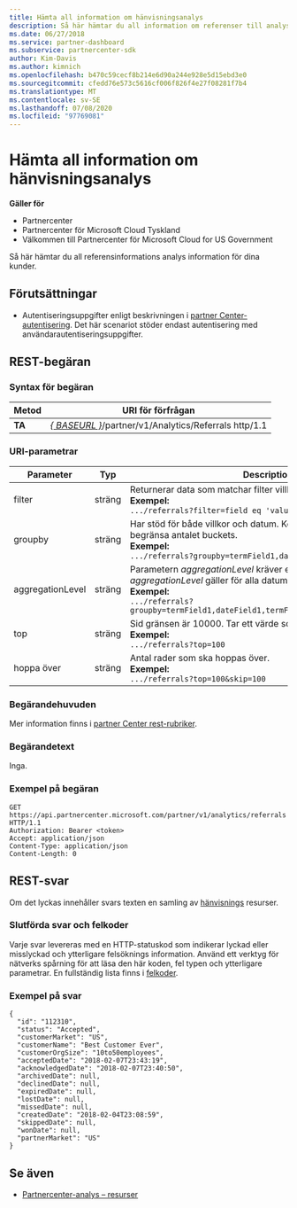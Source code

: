 ```yaml
---
title: Hämta all information om hänvisningsanalys
description: Så här hämtar du all information om referenser till analyser.
ms.date: 06/27/2018
ms.service: partner-dashboard
ms.subservice: partnercenter-sdk
author: Kim-Davis
ms.author: kimnich
ms.openlocfilehash: b470c59cecf8b214e6d90a244e928e5d15ebd3e0
ms.sourcegitcommit: cfedd76e573c5616cf006f826f4e27f08281f7b4
ms.translationtype: MT
ms.contentlocale: sv-SE
ms.lasthandoff: 07/08/2020
ms.locfileid: "97769081"
---
```

# <a name="get-all-referrals-analytics-information"></a>Hämta all information om hänvisningsanalys

**Gäller för**

- Partnercenter
- Partnercenter för Microsoft Cloud Tyskland
- Välkommen till Partnercenter för Microsoft Cloud for US Government

Så här hämtar du all referensinformations analys information för dina kunder.

## <a name="prerequisites"></a>Förutsättningar

- Autentiseringsuppgifter enligt beskrivningen i [partner Center-autentisering](partner-center-authentication.md). Det här scenariot stöder endast autentisering med användarautentiseringsuppgifter.

## <a name="rest-request"></a>REST-begäran

### <a name="request-syntax"></a>Syntax för begäran

| Metod  | URI för förfrågan |
|---------|-------------|
| **TA** | [*\{ BASEURL \}*](partner-center-rest-urls.md)/partner/v1/Analytics/Referrals http/1.1 |

### <a name="uri-parameters"></a>URI-parametrar

| Parameter | Typ | Description |
|-----------|------|-------------|
| filter | sträng | Returnerar data som matchar filter villkoret.</br> **Exempel:**</br>  `.../referrals?filter=field eq 'value'` |
| groupby | sträng | Har stöd för både villkor och datum. Kort krets logik för att begränsa antalet buckets.</br> **Exempel:**</br>  `.../referrals?groupby=termField1,dateField1,termField2` |
| aggregationLevel | sträng | Parametern *aggregationLevel* kräver en *groupby*. Parametern *aggregationLevel* gäller för alla datum fält som finns i *groupby*.</br> **Exempel:**</br> `.../referrals?groupby=termField1,dateField1,termField2&aggregationLevel=day` |
| top | sträng | Sid gränsen är 10000. Tar ett värde som är mindre än 10000.</br> **Exempel:**</br> `.../referrals?top=100`</br> |
| hoppa över | sträng | Antal rader som ska hoppas över.</br> **Exempel:**</br>  `.../referrals?top=100&skip=100` |

### <a name="request-headers"></a>Begärandehuvuden

Mer information finns i [partner Center rest-rubriker](headers.md).

### <a name="request-body"></a>Begärandetext

Inga.

### <a name="request-example"></a>Exempel på begäran

```http
GET https://api.partnercenter.microsoft.com/partner/v1/analytics/referrals HTTP/1.1
Authorization: Bearer <token>
Accept: application/json
Content-Type: application/json
Content-Length: 0
```

## <a name="rest-response"></a>REST-svar

Om det lyckas innehåller svars texten en samling av [hänvisnings](partner-center-analytics-resources.md#referrals-resource) resurser.

### <a name="response-success-and-error-codes"></a>Slutförda svar och felkoder

Varje svar levereras med en HTTP-statuskod som indikerar lyckad eller misslyckad och ytterligare felsöknings information. Använd ett verktyg för nätverks spårning för att läsa den här koden, fel typen och ytterligare parametrar. En fullständig lista finns i [felkoder](error-codes.md).

### <a name="response-example"></a>Exempel på svar

```http
{
  "id": "112310",
  "status": "Accepted",
  "customerMarket": "US",
  "customerName": "Best Customer Ever",
  "customerOrgSize": "10to50employees",
  "acceptedDate": "2018-02-07T23:43:19",
  "acknowledgedDate": "2018-02-07T23:40:50",
  "archivedDate": null,
  "declinedDate": null,
  "expiredDate": null,
  "lostDate": null,
  "missedDate": null,
  "createdDate": "2018-02-04T23:08:59",
  "skippedDate": null,
  "wonDate": null,
  "partnerMarket": "US"
}
```

## <a name="see-also"></a>Se även

- [Partnercenter-analys – resurser](partner-center-analytics-resources.md)
